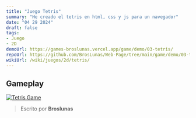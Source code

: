 ```yaml
---
title: "Juego Tetris"
summary: "He creado el tetris en html, css y js para un navegador"
date: "04 29 2024"
draft: false
tags:
- Juego
- 2D
demoUrl: https://games-broslunas.vercel.app/game/demo/03-tetris/
repoUrl: https://github.com/BrosLunas/Web-Page/tree/main/game/demo/03-tetris
wikiUrl: /wiki/juegos/2d/tetris/
---
```


## Gameplay
[![Tetris Game](/img/games/tetris.png)](/video/gameplay/tetris.mp4)

> Escrito por **Broslunas**
